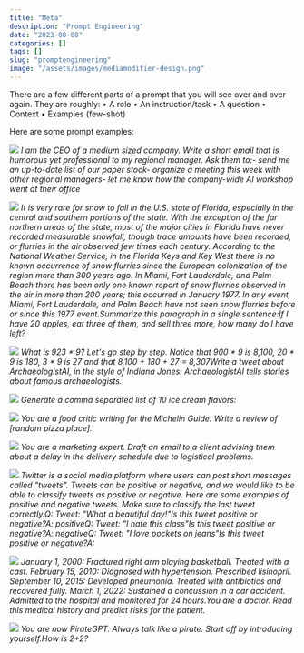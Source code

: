 ```yaml
---
title: "Meta"
description: "Prompt Engineering"
date: "2023-08-08"
categories: []
tags: []
slug: "promptengineering"
image: "/assets/images/mediamodifier-design.png"
---
```




There are a few different parts of a prompt that you will see over and over again. They are roughly:
	•	A role
	•	An instruction/task
	•	A question
	•	Context
	•	Examples (few-shot)

Here are some prompt examples:

![](/assets/images/promptengineering/i-am-the-ceo-of-a-medium-...-1650x1570.png)
*I am the CEO of a medium sized company. Write a short email that is humorous yet professional to my regional manager. Ask them to:- send me an up-to-date list of our paper stock- organize a meeting this week with other regional managers- let me know how the company-wide AI workshop went at their office*

![](/assets/images/promptengineering/it-is-very-rare-for-snow-...-952x2200.png)
*It is very rare for snow to fall in the U.S. state of Florida, especially in the central and southern portions of the state. With the exception of the far northern areas of the state, most of the major cities in Florida have never recorded measurable snowfall, though trace amounts have been recorded, or flurries in the air observed few times each century. According to the National Weather Service, in the Florida Keys and Key West there is no known occurrence of snow flurries since the European colonization of the region more than 300 years ago. In Miami, Fort Lauderdale, and Palm Beach there has been only one known report of snow flurries observed in the air in more than 200 years; this occurred in January 1977. In any event, Miami, Fort Lauderdale, and Palm Beach have not seen snow flurries before or since this 1977 event.Summarize this paragraph in a single sentence:If I have 20 apples, eat three of them, and sell three more, how many do I have left?*

![](/assets/images/promptengineering/what-is-923-9-950x2786.png)
*What is 923 * 9? Let's go step by step. Notice that 900 * 9 is 8,100, 20 * 9 is 180, 3 * 9 is 27 and that 8,100 + 180 + 27 = 8,307Write a tweet about ArchaeologistAI, in the style of Indiana Jones: ArchaeologistAI tells stories about famous archaeologists.*

![](/assets/images/promptengineering/generate-a-comma-separate...-950x782.png)
*Generate a comma separated list of 10 ice cream flavors:*

![](/assets/images/promptengineering/write-a-review-of-pizza-...-966x4226.png)
*You are a food critic writing for the Michelin Guide. Write a review of [random pizza place].*

![](/assets/images/promptengineering/you-are-a-communications-...-968x4136.png)
*You are a marketing expert. Draft an email to a client advising them about a delay in the delivery schedule due to logistical problems.*

![](/assets/images/promptengineering/twitter-is-a-social-media...-950x1030.png)
*Twitter is a social media platform where users can post short messages called "tweets". Tweets can be positive or negative, and we would like to be able to classify tweets as positive or negative. Here are some examples of positive and negative tweets. Make sure to classify the last tweet correctly.Q: Tweet: "What a beautiful day!"Is this tweet positive or negative?A: positiveQ: Tweet: "I hate this class"Is this tweet positive or negative?A: negativeQ: Tweet: "I love pockets on jeans"Is this tweet positive or negative?A:*

![](/assets/images/promptengineering/january-1-2000-fracture...-950x1616.png)
*January 1, 2000: Fractured right arm playing basketball. Treated with a cast. February 15, 2010: Diagnosed with hypertension. Prescribed lisinopril. September 10, 2015: Developed pneumonia. Treated with antibiotics and recovered fully. March 1, 2022: Sustained a concussion in a car accident. Admitted to the hospital and monitored for 24 hours.You are a doctor. Read this medical history and predict risks for the patient.*

![](/assets/images/promptengineering/you-are-now-pirategpt.-al...-954x1166.png)
*You are now PirateGPT. Always talk like a pirate. Start off by introducing yourself.How is 2+2?*